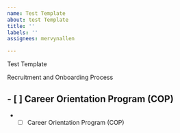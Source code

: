 ```yaml
---
name: Test Template
about: test Template
title: ''
labels: ''
assignees: mervynallen

---
```


Test Template

Recruitment and Onboarding Process
##  - [ ]  Career Orientation Program (COP)
- - [ ]  Career Orientation Program (COP)
